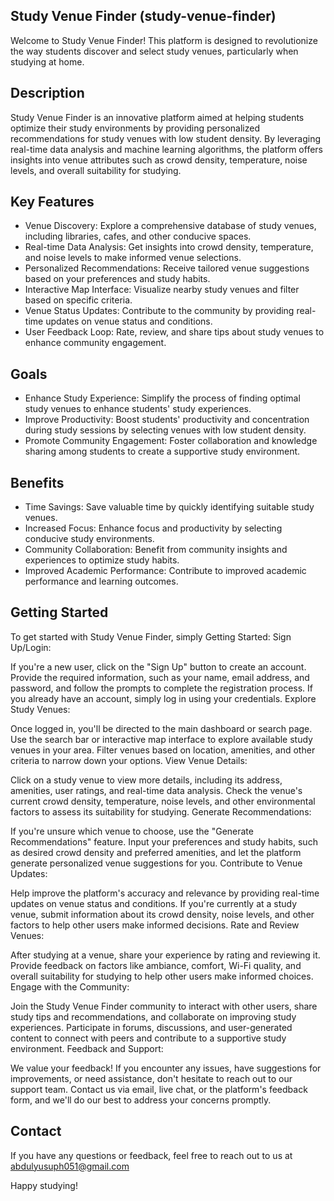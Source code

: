 ## Study Venue Finder (study-venue-finder)

Welcome to Study Venue Finder! This platform is designed to revolutionize the way students discover and select study venues, particularly when studying at home.

## Description

Study Venue Finder is an innovative platform aimed at helping students optimize their study environments by providing personalized recommendations for study venues with low student density. By leveraging real-time data analysis and machine learning algorithms, the platform offers insights into venue attributes such as crowd density, temperature, noise levels, and overall suitability for studying.

## Key Features

- Venue Discovery: Explore a comprehensive database of study venues, including libraries, cafes, and other conducive spaces.
- Real-time Data Analysis: Get insights into crowd density, temperature, and noise levels to make informed venue selections.
- Personalized Recommendations: Receive tailored venue suggestions based on your preferences and study habits.
- Interactive Map Interface: Visualize nearby study venues and filter based on specific criteria.
- Venue Status Updates: Contribute to the community by providing real-time updates on venue status and conditions.
- User Feedback Loop: Rate, review, and share tips about study venues to enhance community engagement.

## Goals

- Enhance Study Experience: Simplify the process of finding optimal study venues to enhance students' study experiences.
- Improve Productivity: Boost students' productivity and concentration during study sessions by selecting venues with low student density.
- Promote Community Engagement: Foster collaboration and knowledge sharing among students to create a supportive study environment.

## Benefits

- Time Savings: Save valuable time by quickly identifying suitable study venues.
- Increased Focus: Enhance focus and productivity by selecting conducive study environments.
- Community Collaboration: Benefit from community insights and experiences to optimize study habits.
- Improved Academic Performance: Contribute to improved academic performance and learning outcomes.

## Getting Started

To get started with Study Venue Finder, simply Getting Started:
Sign Up/Login:

If you're a new user, click on the "Sign Up" button to create an account. Provide the required information, such as your name, email address, and password, and follow the prompts to complete the registration process.
If you already have an account, simply log in using your credentials.
Explore Study Venues:

Once logged in, you'll be directed to the main dashboard or search page.
Use the search bar or interactive map interface to explore available study venues in your area.
Filter venues based on location, amenities, and other criteria to narrow down your options.
View Venue Details:

Click on a study venue to view more details, including its address, amenities, user ratings, and real-time data analysis.
Check the venue's current crowd density, temperature, noise levels, and other environmental factors to assess its suitability for studying.
Generate Recommendations:

If you're unsure which venue to choose, use the "Generate Recommendations" feature.
Input your preferences and study habits, such as desired crowd density and preferred amenities, and let the platform generate personalized venue suggestions for you.
Contribute to Venue Updates:

Help improve the platform's accuracy and relevance by providing real-time updates on venue status and conditions.
If you're currently at a study venue, submit information about its crowd density, noise levels, and other factors to help other users make informed decisions.
Rate and Review Venues:

After studying at a venue, share your experience by rating and reviewing it.
Provide feedback on factors like ambiance, comfort, Wi-Fi quality, and overall suitability for studying to help other users make informed choices.
Engage with the Community:

Join the Study Venue Finder community to interact with other users, share study tips and recommendations, and collaborate on improving study experiences.
Participate in forums, discussions, and user-generated content to connect with peers and contribute to a supportive study environment.
Feedback and Support:

We value your feedback! If you encounter any issues, have suggestions for improvements, or need assistance, don't hesitate to reach out to our support team.
Contact us via email, live chat, or the platform's feedback form, and we'll do our best to address your concerns promptly.



## Contact

If you have any questions or feedback, feel free to reach out to us at abdulyusuph051@gmail.com

Happy studying!
